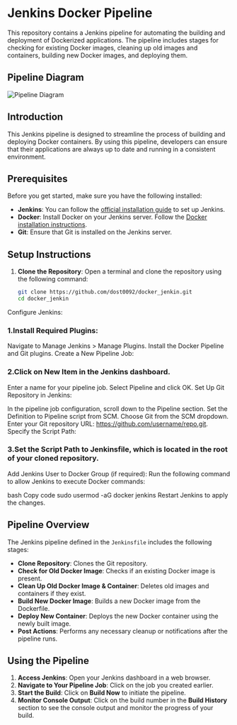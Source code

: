 # Jenkins Docker Pipeline

This repository contains a Jenkins pipeline for automating the building and deployment of Dockerized applications. The pipeline includes stages for checking for existing Docker images, cleaning up old images and containers, building new Docker images, and deploying them.

## Pipeline Diagram

![Pipeline Diagram](https://www.google.com/url?sa=i&url=https%3A%2F%2Fwww.linkedin.com%2Fpulse%2Fjenkins-cicd-pipeline-building-pushing-images-docker-hub-poloju-9gikc&psig=AOvVaw3zB_TgNiF18QwQ4YodYasR&ust=1730185800677000&source=images&cd=vfe&opi=89978449&ved=0CBQQjRxqFwoTCPCfrc_CsIkDFQAAAAAdAAAAABAE)


## Introduction

This Jenkins pipeline is designed to streamline the process of building and deploying Docker containers. By using this pipeline, developers can ensure that their applications are always up to date and running in a consistent environment.

## Prerequisites

Before you get started, make sure you have the following installed:

- **Jenkins**: You can follow the [official installation guide](https://www.jenkins.io/doc/book/installing/) to set up Jenkins.
- **Docker**: Install Docker on your Jenkins server. Follow the [Docker installation instructions](https://docs.docker.com/get-docker/).
- **Git**: Ensure that Git is installed on the Jenkins server.


## Setup Instructions

1. **Clone the Repository**:
   Open a terminal and clone the repository using the following command:
   ```bash
   git clone https://github.com/dost0092/docker_jenkin.git
   cd docker_jenkin
Configure Jenkins:

### 1.Install Required Plugins:

Navigate to Manage Jenkins > Manage Plugins.
Install the Docker Pipeline and Git plugins.
Create a New Pipeline Job:

### 2.Click on New Item in the Jenkins dashboard.
Enter a name for your pipeline job.
Select Pipeline and click OK.
Set Up Git Repository in Jenkins:

In the pipeline job configuration, scroll down to the Pipeline section.
Set the Definition to Pipeline script from SCM.
Choose Git from the SCM dropdown.
Enter your Git repository URL: https://github.com/username/repo.git.
Specify the Script Path:

### 3.Set the Script Path to Jenkinsfile, which is located in the root of your cloned repository.
Add Jenkins User to Docker Group (if required): Run the following command to allow Jenkins to execute Docker commands:

bash
Copy code
sudo usermod -aG docker jenkins
Restart Jenkins to apply the changes.

## Pipeline Overview

The Jenkins pipeline defined in the `Jenkinsfile` includes the following stages:

- **Clone Repository**: Clones the Git repository.
- **Check for Old Docker Image**: Checks if an existing Docker image is present.
- **Clean Up Old Docker Image & Container**: Deletes old images and containers if they exist.
- **Build New Docker Image**: Builds a new Docker image from the Dockerfile.
- **Deploy New Container**: Deploys the new Docker container using the newly built image.
- **Post Actions**: Performs any necessary cleanup or notifications after the pipeline runs.

## Using the Pipeline

1. **Access Jenkins**: Open your Jenkins dashboard in a web browser.
2. **Navigate to Your Pipeline Job**: Click on the job you created earlier.
3. **Start the Build**: Click on **Build Now** to initiate the pipeline.
4. **Monitor Console Output**: Click on the build number in the **Build History** section to see the console output and monitor the progress of your build.
